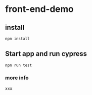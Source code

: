 # front-end-demo
## install 
`npm install`

## Start app and run cypress
`npm run test` 

### more info
xxx
